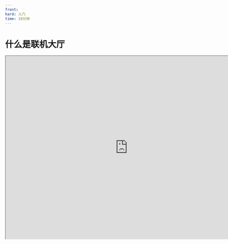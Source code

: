 ```yaml
---
front:
hard: 入门
time: 10分钟
---
```

# 什么是联机大厅

<iframe src="https://cc.163.com/act/m/daily/iframeplayer/?id=63468088e6c041f2578d9204" width="800" height="600" allow="fullscreen"/>

## 在开始之前

不论是共赏美景、齐心协力，还是竞技对抗，联机功能使玩家们在虚拟的游戏世界中不会孤单。

当玩家体验一张特殊困难生存玩法地图时，觉得要是有个伙伴一起挑战就好了；

当玩家想要比试战斗技术，就需要一张竞技类玩法地图，和几个同样热爱PVP的对手；

![1-1](./image/0_0.jpg)

通过联机大厅，玩家可以方便地找到满意的玩法，然后马上遇到数个同样和你看中了这个玩法的伙伴，志趣相投的几人携手开启一段美妙的冒险旅程。

**本系列教程主要围绕如何将联机大厅玩法商业化，即我们假定你已经了解[什么是玩法地图](../玩法地图基础教程/1-玩法地图是追求完整游戏体验的不二选择.html)，甚至已经制作好一个成型的多人玩法地图，我们将在此基础上设计、实现数个内购商品，并测试、上架这些商品供玩家购买。**

**2023.2更新：**

我们讲到设计、实现数个内购商品，此前是指利用预设系统，编写几行Python代码以定制你的发货零件。现在《我的世界》开发工作台支持使用<a href="../../../../mcguide/20-玩法开发/12-可视化编程/10-新版逻辑编辑器使用说明/01-什么是逻辑编辑器.html">逻辑编辑器</a>实现发货功能，真正做到不需要写一行代码就可以做出丰富的内购商品功能。



## 玩法地图和联机大厅的关系

在开平发布新资源时，你可能会对玩法地图和联机大厅玩法之间的关系产生困惑：玩法地图可以同时上架联机大厅，联机大厅资源又可以同时上架玩法地图，勾选了商业化内购功能的联机大厅资源则不可以同时上架玩法地图？什么跟什么，简直太乱了。

解答来了：准确地讲，联机大厅玩法是一种特殊的玩法地图。

联机大厅本身是一种运行方式，向玩家提供了灵活的联机服务。实际上，联机大厅的房间可以理解为虚拟化出来的一个容器，理论上可以用任意一张玩法地图来启动。而一开始就为多人游戏设计的、可能包含内购商品、运营逻辑、云成就系统的玩法地图，可以称之为联机大厅玩法（资源）。

![image-20220831044554657](./image/0_1.png)

## 联机大厅和其他多人游戏方式的区别

要了解联机大厅，首先需要知道联机大厅的定位。在我的世界中，主要通过如下几种方式实现玩家间的联机：

![image-20220831050630245](./image/0_2.png)

相比其他几种多人游戏方式，特别是本地联机，联机大厅有如下特点：

- **服务端引擎运行在专用云服务器而不是房主手机上，网络质量、服务器性能较好。** 因此我们在设计商品时进一步不受桎梏，可以任意发挥，例如制作更精美的特效、要求服务器进行批量的实体生成、方块创建销毁等。
- **玩家间流动更灵活。** 相对动辄几十、百人的租赁服、网络游戏，联机大厅由一个个房间组成，将玩家分割成更小的部分，玩家随时会从一个房间退出后加入另一个房间；房间也会随时启动新的、销毁旧的。这就让玩家更容易遇见随机的陌生人，从而一定程度上实现了网络游戏中随机匹配几个玩家开启一局游戏的功能。![image-20220831040849335](./image/0_3.png)
- **内容统一而可控。** 联机大厅的房间由开发者提供的包体启动而来，相比本地存档联机，环境更加确定，不会有无法预测的其他组成部分，能对玩家做更好的限制，而不会让不遵守游戏规则的玩家轻易破坏机制，玩成TNT满天飞，失去玩法原本设计的意义。同时，由于环境的封闭，使得你提供一些增值服务作为商品成为可能，例如起床战争的自动铺路、战墙时的连锁挖矿等。

## 房间的生命周期

上面提到，房间是联机大厅的基本单位，我们借由下图了解一个房间从启动到销毁会发生什么。在开发过程中，只需要额外注意一下游戏进行到各个状态时玩家列表的改变造成的影响，并正确处理即可。

![image-20220831080025017](./image/0_4.png)

## 进阶的创作需求

联机大厅在2.0更新了一些新功能，将这个赛道推到前所未有的新高度。本系列教程主要围绕商业化讨论，由于技术需要会同时涉及到云数据储存。关于运营配置的部分，请参阅<a href="../../../../mcguide/26-联机大厅/6-联机大厅商品2.0文档.html">联机大厅商品2.0文档</a>。

<img src="./image/0_5.png" alt="image-20220831082737891" style="zoom: 50%;" />

### 云数据储存

上面已经聊到，玩家会很容易地在房间之间流动。那么玩家在不同房间之间的体验要一致，积累的分数、背包、资产要带走，这就很重要。

我们知道房间承载存档，存档本身可以储存数据，但不同存档的数据不能互通。所以为了实现这些数据的同步，需要一个第三方媒介——云数据库。

云数据库是什么样，什么原理，如何连接，如何操作，这些我们通通无需关心，引擎已经为我们封装和处理好，我们只需要调用两个新接口，将需要储存的数据交给云数据库，再等需要的时候使用接口获取回来即可。

只有一点需要稍稍注意，由于是云数据库，我们使用接口本质上是在进行http操作，所以callback是异步的，在编码的时候需要留个心眼。

![image-20220831084628374](./image/0_6.png)

### 商业化（商品内购）

在完成了基本的玩法设计后，我们当然希望可以将玩法商业化，让开发者的热爱有所回响。

在游戏内，我们可以吸引玩家或玩家主动打开商店（neteaseStore），玩家选购商品后商店会通过引擎通知你的代码，流程类似下图

![image-20220831085859318](./image/0_7.png)

当然，有时候玩家购买的商品需要**持久化**，那么就需要借助云数据库的力量，过程进化为如下：

![image-20220831091058594](./image/0_8.png)

在下一章中，我们将了解如何设计、实现商品。
